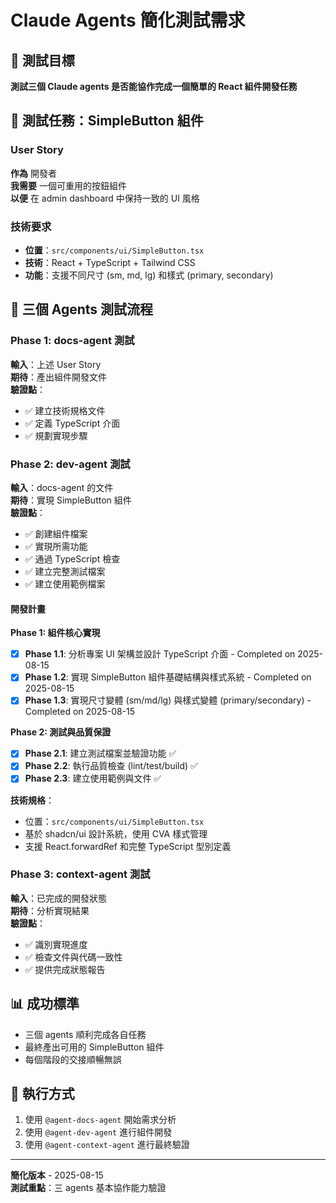 # Claude Agents 簡化測試需求

## 🎯 測試目標
**測試三個 Claude agents 是否能協作完成一個簡單的 React 組件開發任務**

## 📝 測試任務：SimpleButton 組件

### User Story
**作為** 開發者  
**我需要** 一個可重用的按鈕組件  
**以便** 在 admin dashboard 中保持一致的 UI 風格

### 技術要求
- **位置**：`src/components/ui/SimpleButton.tsx`
- **技術**：React + TypeScript + Tailwind CSS
- **功能**：支援不同尺寸 (sm, md, lg) 和樣式 (primary, secondary)

## 🤖 三個 Agents 測試流程

### Phase 1: docs-agent 測試
**輸入**：上述 User Story  
**期待**：產出組件開發文件  
**驗證點**：
- ✅ 建立技術規格文件
- ✅ 定義 TypeScript 介面
- ✅ 規劃實現步驟

### Phase 2: dev-agent 測試  
**輸入**：docs-agent 的文件  
**期待**：實現 SimpleButton 組件  
**驗證點**：
- ✅ 創建組件檔案
- ✅ 實現所需功能
- ✅ 通過 TypeScript 檢查
- ✅ 建立完整測試檔案
- ✅ 建立使用範例檔案

#### 開發計畫
**Phase 1: 組件核心實現**
- [x] **Phase 1.1**: 分析專案 UI 架構並設計 TypeScript 介面 - Completed on 2025-08-15
- [x] **Phase 1.2**: 實現 SimpleButton 組件基礎結構與樣式系統 - Completed on 2025-08-15  
- [x] **Phase 1.3**: 實現尺寸變體 (sm/md/lg) 與樣式變體 (primary/secondary) - Completed on 2025-08-15

**Phase 2: 測試與品質保證**
- [x] **Phase 2.1**: 建立測試檔案並驗證功能 ✅
- [x] **Phase 2.2**: 執行品質檢查 (lint/test/build) ✅
- [x] **Phase 2.3**: 建立使用範例與文件 ✅

**技術規格**：
- 位置：`src/components/ui/SimpleButton.tsx`
- 基於 shadcn/ui 設計系統，使用 CVA 樣式管理
- 支援 React.forwardRef 和完整 TypeScript 型別定義

### Phase 3: context-agent 測試
**輸入**：已完成的開發狀態  
**期待**：分析實現結果  
**驗證點**：
- ✅ 識別實現進度
- ✅ 檢查文件與代碼一致性
- ✅ 提供完成狀態報告

## 📊 成功標準
- 三個 agents 順利完成各自任務
- 最終產出可用的 SimpleButton 組件
- 每個階段的交接順暢無誤

## 🚀 執行方式
1. 使用 `@agent-docs-agent` 開始需求分析
2. 使用 `@agent-dev-agent` 進行組件開發  
3. 使用 `@agent-context-agent` 進行最終驗證

---
**簡化版本** - 2025-08-15  
**測試重點**：三 agents 基本協作能力驗證